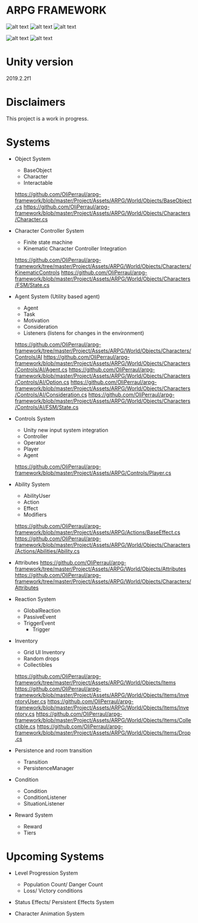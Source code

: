 # ARPG FRAMEWORK
![alt text](https://github.com/OliPerraul/arpg-framework/blob/master/Capture4.PNG)
![alt text](https://github.com/OliPerraul/arpg-framework/blob/master/Capture5.PNG)
![alt text](https://github.com/OliPerraul/arpg-framework/blob/master/Capture6.PNG)

![alt text](https://github.com/OliPerraul/arpg-framework/blob/master/dungeon.PNG)
![alt text](https://github.com/OliPerraul/arpg-framework/blob/master/Capture2.PNG)

# Unity version
2019.2.2f1

# Disclaimers
This project is a work in progress.

# Systems
* Object System
    * BaseObject
    * Character
    * Interactable
    
    https://github.com/OliPerraul/arpg-framework/blob/master/Project/Assets/ARPG/World/Objects/BaseObject.cs
    https://github.com/OliPerraul/arpg-framework/blob/master/Project/Assets/ARPG/World/Objects/Characters/Character.cs


* Character Controller System
    * Finite state machine
    * Kinematic Character Controller Integration
    
    https://github.com/OliPerraul/arpg-framework/tree/master/Project/Assets/ARPG/World/Objects/Characters/KinematicControls
    https://github.com/OliPerraul/arpg-framework/blob/master/Project/Assets/ARPG/World/Objects/Characters/FSM/State.cs
   
 * Agent System (Utility based agent)
    * Agent
    * Task
    * Motivation
    * Consideration
    * Listeners (listens for changes in the environment)
    
    https://github.com/OliPerraul/arpg-framework/tree/master/Project/Assets/ARPG/World/Objects/Characters/Controls/AI
    https://github.com/OliPerraul/arpg-framework/blob/master/Project/Assets/ARPG/World/Objects/Characters/Controls/AI/Agent.cs
    https://github.com/OliPerraul/arpg-framework/blob/master/Project/Assets/ARPG/World/Objects/Characters/Controls/AI/Option.cs
    https://github.com/OliPerraul/arpg-framework/blob/master/Project/Assets/ARPG/World/Objects/Characters/Controls/AI/Consideration.cs
    https://github.com/OliPerraul/arpg-framework/blob/master/Project/Assets/ARPG/World/Objects/Characters/Controls/AI/FSM/State.cs
    
    
 * Controls System
   * Unity new input system integration
   * Controller
   * Operator
   * Player
   * Agent
   
   https://github.com/OliPerraul/arpg-framework/blob/master/Project/Assets/ARPG/Controls/Player.cs
    
* Ability System
    * AbilityUser
    * Action
    * Effect
    * Modifiers
    
    https://github.com/OliPerraul/arpg-framework/blob/master/Project/Assets/ARPG/Actions/BaseEffect.cs
    https://github.com/OliPerraul/arpg-framework/blob/master/Project/Assets/ARPG/World/Objects/Characters/Actions/Abilities/Ability.cs

* Attributes
   https://github.com/OliPerraul/arpg-framework/tree/master/Project/Assets/ARPG/World/Objects/Attributes
   https://github.com/OliPerraul/arpg-framework/tree/master/Project/Assets/ARPG/World/Objects/Characters/Attributes

* Reaction System
    * GlobalReaction
    * PassiveEvent
    * TriggerEvent
        * Trigger

* Inventory
   * Grid UI Inventory
   * Random drops
   * Collectibles
   
   https://github.com/OliPerraul/arpg-framework/tree/master/Project/Assets/ARPG/World/Objects/Items
   https://github.com/OliPerraul/arpg-framework/blob/master/Project/Assets/ARPG/World/Objects/Items/InventoryUser.cs
   https://github.com/OliPerraul/arpg-framework/blob/master/Project/Assets/ARPG/World/Objects/Items/Inventory.cs
   https://github.com/OliPerraul/arpg-framework/blob/master/Project/Assets/ARPG/World/Objects/Items/Collectible.cs
   https://github.com/OliPerraul/arpg-framework/blob/master/Project/Assets/ARPG/World/Objects/Items/Drop.cs
   

* Persistence and room transition
    * Transition
    * PersistenceManager
        
* Condition 
    * Condition
    * ConditionListener
    * SituationListener


* Reward System
    * Reward
    * Tiers
         
    
# Upcoming Systems

* Level Progression System
   * Population Count/ Danger Count
   * Loss/ Victory conditions


* Status Effects/ Persistent Effects System

* Character Animation System


